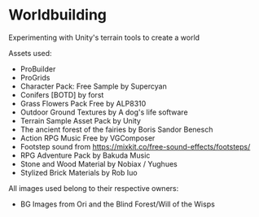 # Worldbuilding
Experimenting with Unity's terrain tools to create a world

Assets used:
* ProBuilder
* ProGrids
* Character Pack: Free Sample by Supercyan
* Conifers [BOTD] by forst
* Grass Flowers Pack Free by ALP8310
* Outdoor Ground Textures by A dog's life software
* Terrain Sample Asset Pack by Unity
* The ancient forest of the fairies by Boris Sandor Benesch
* Action RPG Music Free by VGComposer
* Footstep sound from https://mixkit.co/free-sound-effects/footsteps/
* RPG Adventure Pack by Bakuda Music
* Stone and Wood Material by Nobiax / Yughues
* Stylized Brick Materials by Rob Iuo

All images used belong to their respective owners:
* BG Images from Ori and the Blind Forest/Will of the Wisps
